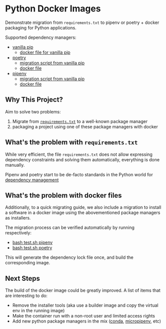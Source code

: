 # Python Docker Images

Demonstrate migration from `requirements.txt` to pipenv or poetry + docker packaging for Python applications.

Supported dependency managers:

- [vanilla pip](https://pip.pypa.io/en/stable/)
  - [docker file for vanilla pip](./Dockerfile.vanilla-pip)
- [poetry](https://python-poetry.org/)
  - [migration script from vanilla pip](./migrate_poetry.sh)
  - [docker file](./Dockerfile.poetry)
- [pipenv](https://pipenv.pypa.io/en/latest/)
  - [migration script from vanilla pip](./migrate_pipenv.sh)
  - [docker file](./Dockerfile.pipenv)

## Why This Project?

Aim to solve two problems:

1. Migrate from [`requirements.txt`](https://learnpython.com/blog/python-requirements-file/)
to a well-known package manager
2. packaging a project using one of these package managers with docker

## What's the problem with `requirements.txt`

While very efficient, the file `requirements.txt`
does not allow expressing dependency constraints and solving them
automatically, everything is done manually. 

Pipenv and poetry start to be de-facto standards in the Python world for
[dependency management](https://packaging.python.org/en/latest/tutorials/managing-dependencies/)

## What's the problem with docker files

Additionally, to a quick migrating guide, we also include a migration to install a software
in a docker image using the abovementioned package managers as installers.

The migration process can be verified automatically by running respectively:

- [bash test.sh pipenv](./test.sh)
- [bash test.sh poetry](./test.sh)

This will generate the dependency lock file once, and build the corresponding image.

## Next Steps

The build of the docker image could be greatly improved. A list of items that are interesting to do:

- Remove the installer tools (aka use a builder image and copy the virtual env in the running image)
- Make the container run with a non-root user and limited access rights
- Add new python package managers in the mix ([conda](https://docs.conda.io/en/latest/), [micropipenv](https://github.com/thoth-station/micropipenv), etc)
